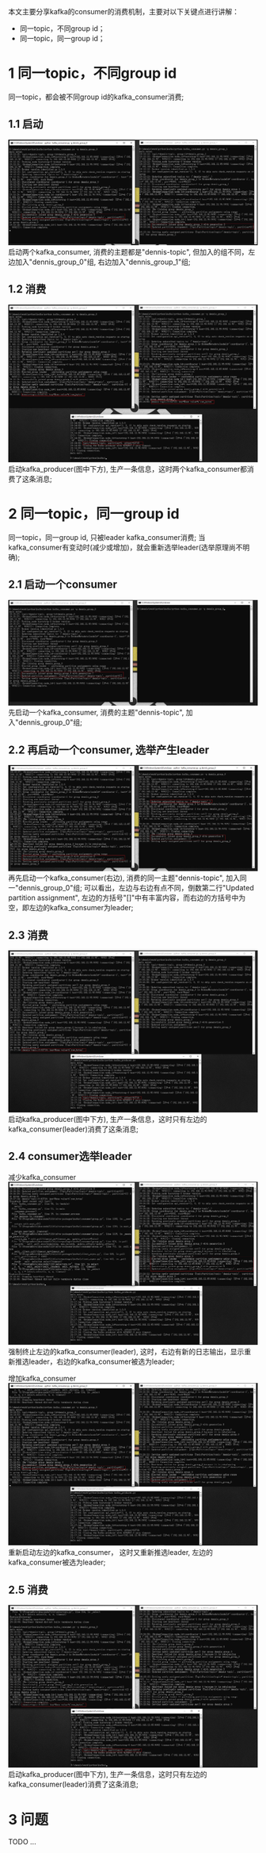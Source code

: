 本文主要分享kafka的consumer的消费机制，主要对以下关键点进行讲解：
* 同一topic，不同group id；
* 同一topic，同一group id；


# 1 同一topic，不同group id
同一topic，都会被不同group id的kafka_consumer消费;

## 1.1 启动
![markdown](https://github.com/dennis-zheng/blog/blob/master/kafka/doc/group_0.png)
启动两个kafka_consumer, 消费的主题都是"dennis-topic", 但加入的组不同，左边加入"dennis_group_0"组, 右边加入"dennis_group_1"组;

## 1.2 消费
![markdown](https://github.com/dennis-zheng/blog/blob/master/kafka/doc/group_1.png)
启动kafka_producer(图中下方), 生产一条信息，这时两个kafka_consumer都消费了这条消息;


# 2 同一topic，同一group id
同一topic，同一group id, 只被leader kafka_consumer消费;
当kafka_consumer有变动时(减少或增加)，就会重新选举leader(选举原理尚不明确);

## 2.1 启动一个consumer
![markdown](https://github.com/dennis-zheng/blog/blob/master/kafka/doc/same_group_0.png)
先启动一个kafka_consumer, 消费的主题"dennis-topic", 加入"dennis_group_0"组;

## 2.2 再启动一个consumer, 选举产生leader
![markdown](https://github.com/dennis-zheng/blog/blob/master/kafka/doc/same_group_1.png)
再先启动一个kafka_consumer(右边), 消费的同一主题"dennis-topic", 加入同一"dennis_group_0"组;
可以看出，左边与右边有点不同，倒数第二行"Updated partition assignment", 左边的方括号"\[\]"中有丰富内容，而右边的方括号中为空，即左边的kafka_consumer为leader;

## 2.3 消费
![markdown](https://github.com/dennis-zheng/blog/blob/master/kafka/doc/same_group_2.png)
启动kafka_producer(图中下方), 生产一条信息，这时只有左边的kafka_consumer(leader)消费了这条消息;

## 2.4 consumer选举leader
减少kafka_consumer
![markdown](https://github.com/dennis-zheng/blog/blob/master/kafka/doc/same_group_3.png)
强制终止左边的kafka_consumer(leader), 这时，右边有新的日志输出，显示重新推选leader，右边的kafka_consumer被选为leader;

增加kafka_consumer
![markdown](https://github.com/dennis-zheng/blog/blob/master/kafka/doc/same_group_4.png)
重新启动左边的kafka_consumer， 这时又重新推选leader, 左边的kafka_consumer被选为leader;

## 2.5 消费
![markdown](https://github.com/dennis-zheng/blog/blob/master/kafka/doc/same_group_5.png)
启动kafka_producer(图中下方), 生产一条信息，这时只有左边的kafka_consumer(leader)消费了这条消息;


# 3 问题
TODO ...